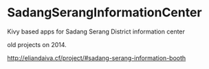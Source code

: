 # SadangSerangInformationCenter
Kivy based apps for Sadang Serang District information center

old projects on 2014. 

http://eliandaiva.cf/project/#sadang-serang-information-booth
